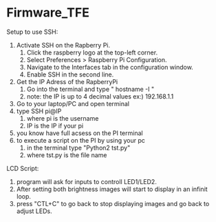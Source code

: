 # Firmware_TFE
Setup to use SSH:
1) Activate SSH on the Rapberry Pi.
   1. Click the raspberry logo at the top-left corner.
   2. Select Preferences > Raspberry Pi Configuration.
   3. Navigate to the Interfaces tab in the configuration window.
   4. Enable SSH in the second line.
2) Get the IP Adress of the RapberryPi
   1. Go into the terminal and type
       " hostname -I "
   2. note: the IP is up to 4 decimal values
        ex:)  192.168.1.1
3)  Go to  your laptop/PC and open terminal
4)  type SSH pi@IP
    1. where pi is the username
    2. IP is the IP if your pi
5) you know have full acsess on the PI terminal
6) to execute a script on the PI by using your pc
    1. in the terminal type "Python2 tst.py"
    2. where tst.py is the file name

LCD Script:
1) program will ask for inputs to controll LED1/LED2.
2) After setting both brightness images will start to display in an infinit loop.
3) press "CTL+C" to go back to stop displaying images and go back to adjust LEDs.
